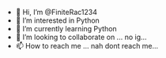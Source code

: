 - 👋 Hi, I’m @FiniteRac1234
- 👀 I’m interested in Python
- 🌱 I’m currently learning Python
- 💞️ I’m looking to collaborate on ... no ig...
- 📫 How to reach me ... nah dont reach me...

<!---
AmrutVijapur/AmrutVijapur is a ✨ special ✨ repository because its `README.md` (this file) appears on your GitHub profile.
You can click the Preview link to take a look at your changes.
--->
